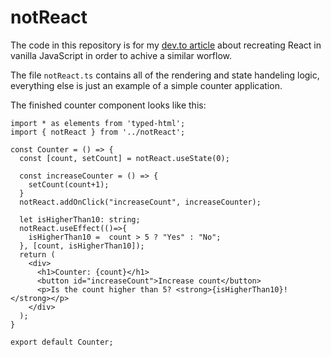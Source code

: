 # notReact
The code in this repository is for my [dev.to article](https://dev.to/maturc/recreating-the-react-workflow-in-vanilla-javascript-1pl2-temp-slug-2227208) about recreating React in vanilla JavaScript in order to achive a similar worflow.

The file `notReact.ts` contains all of the rendering and state handeling logic, everything else is just an example of a simple counter application.

The finished counter component looks like this:
```tsx
import * as elements from 'typed-html';
import { notReact } from '../notReact';

const Counter = () => {
  const [count, setCount] = notReact.useState(0);
  
  const increaseCounter = () => {
    setCount(count+1);
  }
  notReact.addOnClick("increaseCount", increaseCounter);
  
  let isHigherThan10: string;
  notReact.useEffect(()=>{
    isHigherThan10 =  count > 5 ? "Yes" : "No";
  }, [count, isHigherThan10]);
  return (
    <div>
      <h1>Counter: {count}</h1>
      <button id="increaseCount">Increase count</button>
      <p>Is the count higher than 5? <strong>{isHigherThan10}!</strong></p>
    </div>
  );
}

export default Counter;
```
